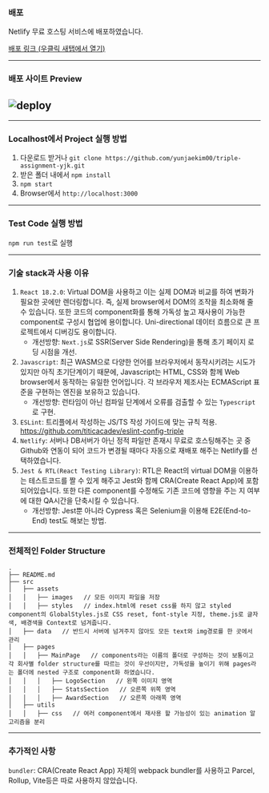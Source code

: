 ### 배포

Netlify 무료 호스팅 서비스에 배포하였습니다.

<a href="https://scintillating-elf-6ad26c.netlify.app/" target="_blank"> 배포 링크 (우클릭 새탭에서 열기) </a>

---

### 배포 사이트 Preview

## ![deploy](https://user-images.githubusercontent.com/82442974/175777550-4c350add-df02-48a9-9578-3015c219b5ed.gif)

---

### Localhost에서 Project 실행 방법

1. 다운로드 받거나 `git clone https://github.com/yunjaekim00/triple-assignment-yjk.git`
2. 받은 폴더 내에서 `npm install`
3. `npm start`
4. Browser에서 `http://localhost:3000`

---

### Test Code 실행 방법

`npm run test`로 실행

---

### 기술 stack과 사용 이유

1. `React 18.2.0`: Virtual DOM을 사용하고 이는 실제 DOM과 비교를 하여 변화가 필요한 곳에만 렌더링합니다. 즉, 실제 browser에서 DOM의 조작을 최소화해 줄 수 있습니다. 또한 코드의 component화를 통해 가독성 높고 재사용이 가능한 component로 구성시 협업에 용이합니다. Uni-directional 데이터 흐름으로 큰 프로젝트에서 디버깅도 용이합니다.
   - 개선방향: `Next.js`로 SSR(Server Side Rendering)을 통해 초기 페이지 로딩 시점을 개선.
2. `Javascript`: 최근 WASM으로 다양한 언어를 브라우저에서 동작시키려는 시도가 있지만 아직 초기단계이기 때문에, Javascript는 HTML, CSS와 함께 Web browser에서 동작하는 유일한 언어입니다. 각 브라우저 제조사는 ECMAScript 표준을 구현하는 엔진을 보유하고 있습니다.
   - 개선방향: 런타임이 아닌 컴파일 단계에서 오류를 검출할 수 있는 `Typescript`로 구현.
3. `ESLint`: 트리플에서 작성하는 JS/TS 작성 가이드에 맞는 규칙 적용.
   https://github.com/titicacadev/eslint-config-triple
4. `Netlify`: 서버나 DB서버가 아닌 정적 파일만 존재시 무료로 호스팅해주는 곳 중 Github와 연동이 되어 코드가 변경될 때마다 자동으로 재배포 해주는 Netlify를 선택하였습니다.
5. `Jest & RTL(React Testing Library)`: RTL은 React의 virtual DOM을 이용하는 테스트코드를 짤 수 있게 해주고 Jest와 함께 CRA(Create React App)에 포함되어있습니다. 또한 다른 component를 수정해도 기존 코드에 영향을 주는 지 여부에 대한 QA시간을 단축시킬 수 있습니다.
   - 개선방향: Jest뿐 아니라 Cypress 혹은 Selenium을 이용해 E2E(End-to-End) test도 해보는 방법.

---

### 전체적인 Folder Structure

```
.
├── README.md
├── src
│   ├── assets
│   │   ├── images   // 모든 이미지 파일을 저장
│   │   ├── styles   // index.html에 reset css를 하지 않고 styled component의 GlobalStyles.js로 CSS reset, font-style 지정, theme.js로 글자색, 배경색을 Context로 넘겨줍니다.
│   ├── data   // 반드시 서버에 넘겨주지 않아도 모든 text와 img경로를 한 곳에서 관리
│   ├── pages
│   │   ├── MainPage   // components라는 이름의 폴더로 구성하는 것이 보통이고 각 회사별 folder structure를 따르는 것이 우선이지만, 가독성을 높이기 위해 pages라는 폴더에 nested 구조로 component화 하였습니다.
│   │   │   ├── LogoSection   // 왼쪽 이미지 영역
│   │   │   ├── StatsSection   // 오른쪽 위쪽 영역
│   │   │   ├── AwardSection   // 오른쪽 아래쪽 영역
│   ├── utils
│   │   ├── css   // 여러 component에서 재사용 할 가능성이 있는 animation 알고리즘을 분리
```

---

### 추가적인 사항

`bundler`: CRA(Create React App) 자체의 webpack bundler를 사용하고 Parcel, Rollup, Vite등은 따로 사용하지 않았습니다.
